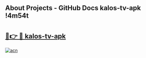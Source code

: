 ## About Projects - GitHub Docs kalos-tv-apk !4m54t

# <h2><a href="https://andorid.site?title=kalos-tv-apk&ref=19M">🔗👉 🔴 kalos-tv-apk</a></h2>

[![acn](https://github.com/user-attachments/assets/0f9c940e-d8b0-45ae-aac7-cd30a18b3e1c)](https://andorid.site?title=kalos-tv-apk&ref=19M)
